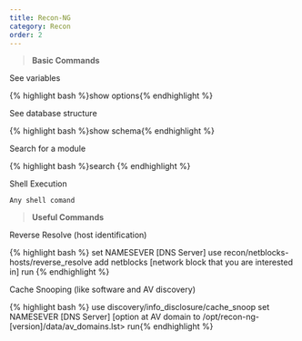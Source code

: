 ```yaml
---
title: Recon-NG 
category: Recon
order: 2
---
```


> **Basic Commands** 

See variables
			
{% highlight bash %}show options{% endhighlight %}

See database structure

{% highlight bash %}show schema{% endhighlight %}

Search for a module
		
{% highlight bash %}search <module>{% endhighlight %}

Shell Execution 
		
<code>Any shell comand</code>

> **Useful Commands**

Reverse Resolve (host identification) 

{% highlight bash %}
set NAMESEVER [DNS Server] use recon/netblocks-hosts/reverse_resolve
add netblocks [network block that you are interested in]
run
{% endhighlight %}

Cache Snooping (like software and AV discovery) 

{% highlight bash %}
use discovery/info_disclosure/cache_snoop
set NAMESEVER [DNS Server] 
[option at AV domain to /opt/recon-ng-[version]/data/av_domains.lst>
run{% endhighlight %}
